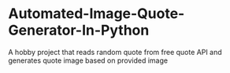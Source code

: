 # Automated-Image-Quote-Generator-In-Python
A hobby project that reads random quote from free quote API and generates quote image based on provided image
